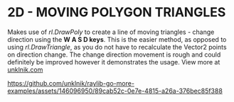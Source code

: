 
# 2D - MOVING POLYGON TRIANGLES

Makes use of *rl.DrawPoly* to create a line of moving triangles - change direction using the **W A S D keys**. This is the easier method, as opposed to using *rl.DrawTriangle*, as you do not have to recalculate the Vector2 points on direction change. The change direction movement is rough and could definitely be improved however it demonstrates the usage. View more at [unklnik.com](https://unklnik.com/posts/2d-moving-triangles/)

https://github.com/unklnik/raylib-go-more-examples/assets/146096950/89cab52c-0e7e-4815-a26a-376bec85f388
